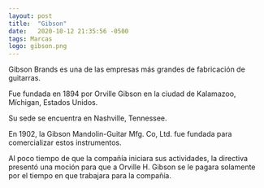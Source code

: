```yaml
---
layout: post
title:  "Gibson"
date:   2020-10-12 21:35:56 -0500
tags: Marcas
logo: gibson.png
---
```

Gibson Brands es una de las empresas más grandes de fabricación de guitarras.

Fue fundada en 1894 por Orville Gibson en la ciudad de Kalamazoo, Míchigan, Estados Unidos.

Su sede se encuentra en Nashville, Tennessee.

En 1902, la Gibson Mandolin-Guitar Mfg. Co, Ltd. fue fundada para comercializar estos instrumentos.

 Al poco tiempo de que la compañía iniciara sus actividades, la directiva presentó una moción para que a Orville H. Gibson se le pagara solamente por el tiempo en que trabajara para la compañía.
